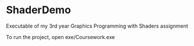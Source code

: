 # ShaderDemo
Executable of my 3rd year Graphics Programming with Shaders assignment

To run the project, open exe/Coursework.exe
